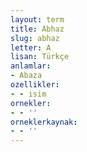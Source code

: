 ```yaml
---
layout: term
title: Abhaz
slug: abhaz
letter: A
lisan: Türkçe
anlamlar:
- Abaza
ozellikler:
- - isim
ornekler:
- - ''
orneklerkaynak:
- - ''
---
```


